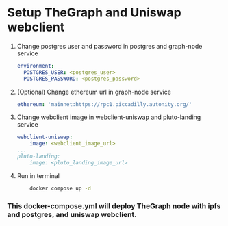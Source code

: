 # Setup TheGraph and Uniswap webclient

1.  Change postgres user and password in postgres and graph-node service

    ```yaml
    environment:
      POSTGRES_USER: <postgres_user>
      POSTGRES_PASSWORD: <postgres_password>
    ```
2. (Optional) Change ethereum url in graph-node service

   ```yaml
   ethereum: 'mainnet:https://rpc1.piccadilly.autonity.org/'
   ```
3. Change webclient image in webclient-uniswap and pluto-landing service
    ```yaml
    webclient-uniswap:
        image: <webclient_image_url>
    ...
    pluto-landing:
        image: <pluto_landing_image_url>
    ```

4. Run in terminal
    ```bash
        docker compose up -d
    ```

### This docker-compose.yml will deploy TheGraph node with ipfs and postgres, and uniswap webclient.